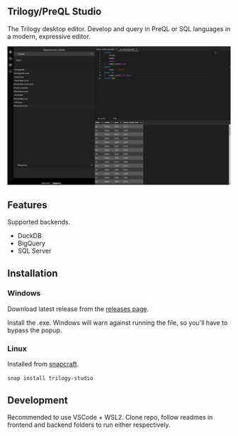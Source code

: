 

## Trilogy/PreQL Studio

The Trilogy desktop editor. Develop and query in PreQL or SQL languages in a modern, expressive editor.

![UI Preview](https://github.com/preqldata/preql-studio/blob/main/media/ui-example.png)

## Features

Supported backends.

- DuckDB
- BigQuery
- SQL Server

## Installation

### Windows

Download latest release from the [releases page](https://github.com/preqldata/preql-studio/releases).

Install the .exe. Windows will warn against running the file, so you'll have to bypass the popup.

### Linux

Installed from [snapcraft](https://snapcraft.io/). 

`snap install trilogy-studio`

## Development

Recommended to use VSCode + WSL2. Clone repo, follow readmes in frontend and backend folders to run either respectively.